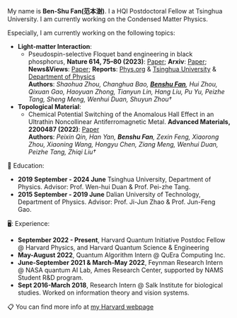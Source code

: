 My name is **Ben-Shu Fan(范本澍)**. I a HQI Postdoctoral Fellow at Tsinghua University.
I am currently working on the Condensed Matter Physics.  

Especially, I am currently working on the following topics:
* **Light-matter Interaction**:
  - Pseudospin-selective Floquet band engineering in black phosphorus, **Nature 614, 75–80 (2023)**: [Paper](https://www.nature.com/articles/s41586-022-05610-3); **Arxiv**: [Paper](https://arxiv.org/pdf/2302.00604.pdf); **News&Views**: [Paper](https://www.nature.com/articles/d41586-023-00225-8); **Reports**: [Phys.org](https://phys.org/news/2023-02-floquet-band-black-phosphorus.html) & [Tsinghua University](https://www.tsinghua.edu.cn/en/info/1245/11903.htm) & [Department of Physics](https://www.phys.tsinghua.edu.cn/info/1229/5445.htm)<br> 
    **Authors**: *Shaohua Zhou, Changhua Bao, **<u>Benshu Fan</u>**, Hui Zhou, Qixuan Gao, Haoyuan Zhong, Tianyun Lin, Hang Liu, Pu Yu, Peizhe Tang, Sheng Meng, Wenhui Duan, Shuyun Zhou†*
* **Topological Material**:
  - Chemical Potential Switching of the Anomalous Hall Effect in an Ultrathin Noncollinear Antiferromagnetic Metal. **Advanced Materials, 2200487 (2022)**: [Paper](https://onlinelibrary.wiley.com/doi/10.1002/adma.202200487)<br> 
    **Authors**: *Peixin Qin, Han Yan, **Benshu Fan**, Zexin Feng, Xiaorong Zhou, Xiaoning Wang, Hongyu Chen, Ziang Meng, Wenhui Duan, Peizhe Tang, Zhiqi Liu†*



:book: Education:
* **2019 September - 2024 June** Tsinghua University, Department of Physics. Advisor: Prof. Wen-hui Duan & Prof. Pei-zhe Tang.
* **2015 September - 2019 June** Dalian University of Technology, Department of Physics. Advisor: Prof. Ji-Jun Zhao & Prof. Jun-Feng Gao.

🖥️: Experience:
* **September 2022 - Present**, Harvard Quantum Initiative Postdoc Fellow @ Harvard Physics, and Harvard Quantum Science & Engineering 
* **May-August 2022**, Quantum Algorithm Intern @ QuEra Computing Inc.
* **June-September 2021 & March-May 2022**, Feynman Research Intern @ NASA quantum AI Lab, Ames Research Center, supported by NAMS Student R&D program.
* **Sept 2016-March 2018**, Research Intern @ Salk Institute for biological studies. Worked on information theory and vision systems.

  
:clipboard: You can find more info at [my Harvard webpage](https://scholar.harvard.edu/hongyehu)


<!--
**hongyehu/hongyehu** is a ✨ _special_ ✨ repository because its `README.md` (this file) appears on your GitHub profile.
- Classical shadow tomography of quantum states using random Hamiltonian generated shallow circuits.
Here are some ideas to get you started:

- 🔭 I’m currently working on ...
- 🌱 I’m currently learning ...
- 👯 I’m looking to collaborate on ...
- 🤔 I’m looking for help with ...
- 💬 Ask me about ...
- 📫 How to reach me: ...
- 😄 Pronouns: ...
- ⚡ Fun fact: ...
-->
